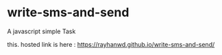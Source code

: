 # write-sms-and-send
A javascript simple Task

this. hosted link is here : https://rayhanwd.github.io/write-sms-and-send/
